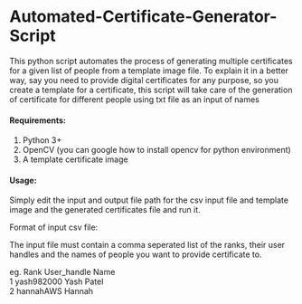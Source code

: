 # Automated-Certificate-Generator-Script

This python script automates the process of generating multiple certificates for a given list of people from a template image file. To explain it in a better way, say you need to provide digital certificates for any purpose, so you create a template for a certificate, this script will take care of the generation of certificate for different people using txt file as an input of names

#### Requirements:
  
1. Python 3+
2. OpenCV (you can google how to install opencv for python environment)
3. A template certificate image

#### Usage:
  
Simply edit the input and output file path for the csv input file and template image and the generated certificates file and run it.

Format of input csv file:
  
The input file must contain a comma seperated list of the ranks, their user handles and the names of people you want to provide certificate to.

eg. Rank  User_handle Name  
    1     yash982000    Yash Patel  
    2     hannahAWS     Hannah
    

